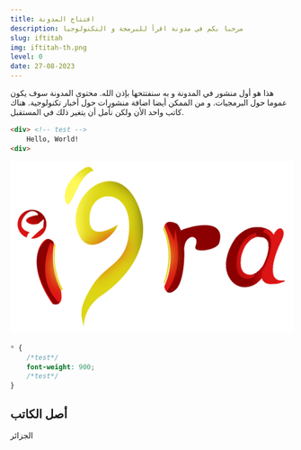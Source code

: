 ```yaml
---
title: افتتاح المدونة
description: مرحبا بكم في مدونة اقرأ للبرمجة و التكنولوجيا
slug: iftitah
img: iftitah-th.png
level: 0
date: 27-08-2023
---
```


هذا هو أول منشور في المدونة و به سنفتتحها بإذن الله. 
محتوى المدونة سوف يكون عموما حول البرمجيات. و من الممكن أيضا اضافة منشورات حول أخبار تكنولوجية.
هناك كاتب واحد الأن ولكن نأمل أن يتغير ذلك في المستقبل.



```html
<div> <!-- test -->
	Hello, World!
<div>
```
![image here](./i9ra.png)

```css
* {
	/*test*/
	font-weight: 900;
	/*test*/
}
```
## أصل الكاتب
الجزائر
